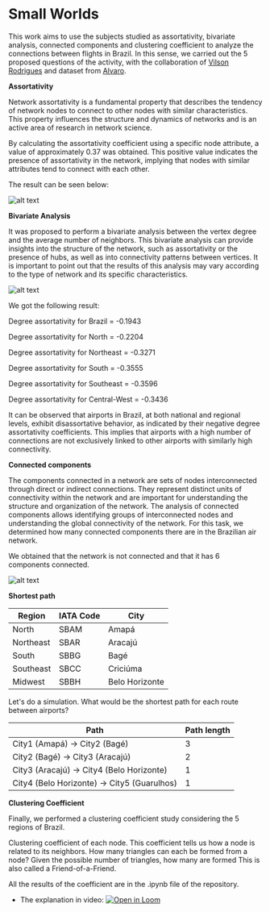 # Small Worlds

This work aims to use the subjects studied as assortativity, bivariate analysis, connected components and clustering coefficient to analyze the connections between flights in Brazil. 
In this sense, we carried out the 5 proposed questions of the activity, with the collaboration of [Vilson Rodrigues](https://github.com/Vilsonrodrigues) and dataset from [Alvaro](https://github.com/alvarofpp/dataset-flights-brazil/tree/main/data).

**Assortativity**

Network assortativity is a fundamental property that describes the tendency of network nodes to connect to other nodes with similar characteristics. This property influences the structure and dynamics of networks and is an active area of research in network science.

By calculating the assortativity coefficient using a specific node attribute, a value of approximately 0.37 was obtained. This positive value indicates the presence of assortativity in the network, implying that nodes with similar attributes tend to connect with each other.

The result can be seen below:

![alt text](https://github.com/bfontes/network_fligths_brazil/blob/main/images/assortativity.png)

**Bivariate Analysis**

It was proposed to perform a bivariate analysis between the vertex degree and the average number of neighbors. This bivariate analysis can provide insights into the structure of the network, such as assortativity or the presence of hubs, as well as into connectivity patterns between vertices. It is important to point out that the results of this analysis may vary according to the type of network and its specific characteristics.

![alt text](https://github.com/bfontes/network_fligths_brazil/blob/main/images/bivariate.png)

We got the following result:

Degree assortativity for Brazil = -0.1943

Degree assortativity for North = -0.2204

Degree assortativity for Northeast = -0.3271

Degree assortativity for South = -0.3555

Degree assortativity for Southeast = -0.3596

Degree assortativity for Central-West = -0.3436

It can be observed that airports in Brazil, at both national and regional levels, exhibit disassortative behavior, as indicated by their negative degree assortativity coefficients. This implies that airports with a high number of connections are not exclusively linked to other airports with similarly high connectivity.

**Connected components**

The components connected in a network are sets of nodes interconnected through direct or indirect connections. They represent distinct units of connectivity within the network and are important for understanding the structure and organization of the network. The analysis of connected components allows identifying groups of interconnected nodes and understanding the global connectivity of the network. For this task, we determined how many connected components there are in the Brazilian air network.

We obtained that the network is not connected and that it has 6 components connected.

![alt text](https://github.com/bfontes/network_fligths_brazil/blob/main/images/components.png)

**Shortest path**

| Region	  | IATA Code | City           |
| --------  | --------- | ---------------|
| North 	  | SBAM  	  | Amapá       	 |
| Northeast | SBAR  	  | Aracajú        |
| South 	  | SBBG  	  | Bagé        	 |
| Southeast | SBCC  	  | Criciúma       |
| Midwest   | SBBH  	  | Belo Horizonte |

Let's do a simulation. What would be the shortest path for each route between airports?

| Path                                        | Path length |
|---------------------------------------------|-------------|
| City1 (Amapá) -> City2 (Bagé)               | 3           |
| City2 (Bagé) -> City3 (Aracajú)             | 2           |
| City3 (Aracajú) -> City4 (Belo Horizonte)   | 1           |
| City4 (Belo Horizonte) -> City5 (Guarulhos) | 1           |



**Clustering Coefficient**

Finally, we performed a clustering coefficient study considering the 5 regions of Brazil.

Clustering coefficient of each node. This coefficient tells us how a node is related to its neighbors.
How many triangles can each be formed from a node? Given the possible number of triangles, how many are formed
This is also called a Friend-of-a-Friend.

All the results of the coefficient are in the .ipynb file of the repository.

- The explanation in video: [![Open in Loom](https://img.shields.io/badge/-Video-83DA77?style=flat-square&logo=loom)](https://www.loom.com/share/7781b81a0cd24b368ebe412126c2d89d)

